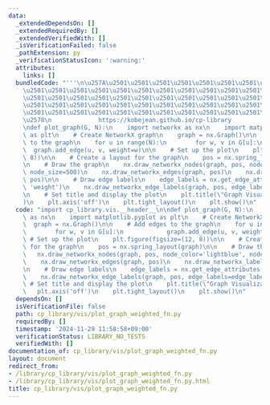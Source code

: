```yaml
---
data:
  _extendedDependsOn: []
  _extendedRequiredBy: []
  _extendedVerifiedWith: []
  _isVerificationFailed: false
  _pathExtension: py
  _verificationStatusIcon: ':warning:'
  attributes:
    links: []
  bundledCode: "'''\n\u257A\u2501\u2501\u2501\u2501\u2501\u2501\u2501\u2501\u2501\u2501\
    \u2501\u2501\u2501\u2501\u2501\u2501\u2501\u2501\u2501\u2501\u2501\u2501\u2501\
    \u2501\u2501\u2501\u2501\u2501\u2501\u2501\u2501\u2501\u2501\u2501\u2501\u2501\
    \u2501\u2501\u2501\u2501\u2501\u2501\u2501\u2501\u2501\u2501\u2501\u2501\u2501\
    \u2501\u2501\u2501\u2501\u2501\u2501\u2501\u2501\u2501\u2501\u2501\u2501\u2501\
    \u2578\n             https://kobejean.github.io/cp-library               \n'''\n\
    \ndef plot_graph(G, N):\n    import networkx as nx\n    import matplotlib.pyplot\
    \ as plt\n    # Create NetworkX graph\n    graph = nx.Graph()\n\n    # Add edges\
    \ to the graph\n    for u in range(N):\n        for w, v in G[u]:\n          \
    \  graph.add_edge(u, v, weight=w)\n\n    # Set up the plot\n    plt.figure(figsize=(12,\
    \ 8))\n\n    # Create a layout for the graph\n    pos = nx.spring_layout(graph)\n\
    \n    # Draw the graph\n    nx.draw_networkx_nodes(graph, pos, node_color='lightblue',\
    \ node_size=500)\n    nx.draw_networkx_edges(graph, pos)\n    nx.draw_networkx_labels(graph,\
    \ pos)\n\n    # Draw edge labels\n    edge_labels = nx.get_edge_attributes(graph,\
    \ 'weight')\n    nx.draw_networkx_edge_labels(graph, pos, edge_labels=edge_labels)\n\
    \n    # Set title and display the plot\n    plt.title(\"Graph Visualization\"\
    )\n    plt.axis('off')\n    plt.tight_layout()\n    plt.show()\n"
  code: "import cp_library.vis.__header__\n\ndef plot_graph(G, N):\n    import networkx\
    \ as nx\n    import matplotlib.pyplot as plt\n    # Create NetworkX graph\n  \
    \  graph = nx.Graph()\n\n    # Add edges to the graph\n    for u in range(N):\n\
    \        for w, v in G[u]:\n            graph.add_edge(u, v, weight=w)\n\n   \
    \ # Set up the plot\n    plt.figure(figsize=(12, 8))\n\n    # Create a layout\
    \ for the graph\n    pos = nx.spring_layout(graph)\n\n    # Draw the graph\n \
    \   nx.draw_networkx_nodes(graph, pos, node_color='lightblue', node_size=500)\n\
    \    nx.draw_networkx_edges(graph, pos)\n    nx.draw_networkx_labels(graph, pos)\n\
    \n    # Draw edge labels\n    edge_labels = nx.get_edge_attributes(graph, 'weight')\n\
    \    nx.draw_networkx_edge_labels(graph, pos, edge_labels=edge_labels)\n\n   \
    \ # Set title and display the plot\n    plt.title(\"Graph Visualization\")\n \
    \   plt.axis('off')\n    plt.tight_layout()\n    plt.show()\n"
  dependsOn: []
  isVerificationFile: false
  path: cp_library/vis/plot_graph_weighted_fn.py
  requiredBy: []
  timestamp: '2024-11-29 11:58:58+09:00'
  verificationStatus: LIBRARY_NO_TESTS
  verifiedWith: []
documentation_of: cp_library/vis/plot_graph_weighted_fn.py
layout: document
redirect_from:
- /library/cp_library/vis/plot_graph_weighted_fn.py
- /library/cp_library/vis/plot_graph_weighted_fn.py.html
title: cp_library/vis/plot_graph_weighted_fn.py
---
```

